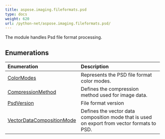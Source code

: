 ```yaml
---
title: aspose.imaging.fileformats.psd
type: docs
weight: 620
url: /python-net/aspose.imaging.fileformats.psd/
---
```



The module handles Psd file format processing.

## **Enumerations**
| **Enumeration** | **Description** |
| :- | :- |
| [ColorModes](/imaging/python-net/aspose.imaging.fileformats.psd/colormodes/) | Represents the PSD file format color modes. |
| [CompressionMethod](/imaging/python-net/aspose.imaging.fileformats.psd/compressionmethod/) | Defines the compression method used for image data. |
| [PsdVersion](/imaging/python-net/aspose.imaging.fileformats.psd/psdversion/) | File format version |
| [VectorDataCompositionMode](/imaging/python-net/aspose.imaging.fileformats.psd/vectordatacompositionmode/) | Defines the vector data composition mode that is used on export from vector formats to PSD. |
